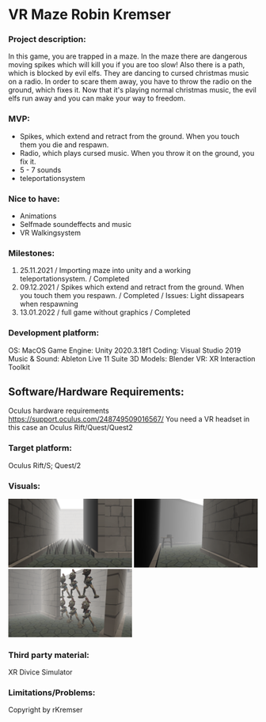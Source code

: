 # VR Maze Robin Kremser

### Project description: 
In this game, you are trapped in a maze. In the maze there are dangerous moving spikes which will kill you if you are too slow! Also there is a path, which is blocked by evil elfs. They are dancing to cursed christmas music on a radio. In order to scare them away, you have to throw the radio on the ground, which fixes it. Now that it's playing normal christmas music, the evil elfs run away and you can make your way to freedom.

### MVP:
- Spikes, which extend and retract from the ground. When you touch them you die and respawn.
- Radio, which plays cursed music. When you throw it on the ground, you fix it.
- 5 - 7 sounds
- teleportationsystem

### Nice to have:
- Animations
- Selfmade soundeffects and music
- VR Walkingsystem

### Milestones:
1. 25.11.2021 / Importing maze into unity and a working teleportationsystem. / Completed
2. 09.12.2021 / Spikes which extend and retract from the ground. When you touch them you respawn. / Completed / Issues: Light dissapears when respawning
3. 13.01.2022 / full game without graphics / Completed

### Development platform: 
OS: MacOS 
Game Engine: Unity 2020.3.18f1
Coding: Visual Studio 2019
Music & Sound: Ableton Live 11 Suite
3D Models: Blender
VR: XR Interaction Toolkit

## Software/Hardware Requirements: 
Oculus hardware requirements https://support.oculus.com/248749509016567/
You need a VR headset in this case an Oculus Rift/Quest/Quest2

### Target platform: 
Oculus Rift/S; Quest/2

### Visuals: 
<div>
<img src="./Screenshots/spikes.png" width="250">
<img src="./Screenshots/radio.png" width="250">
<img src="./Screenshots/dance.png" width="250">
</div>

### Third party material: 
XR Divice Simulator

### Limitations/Problems: 

Copyright by rKremser
